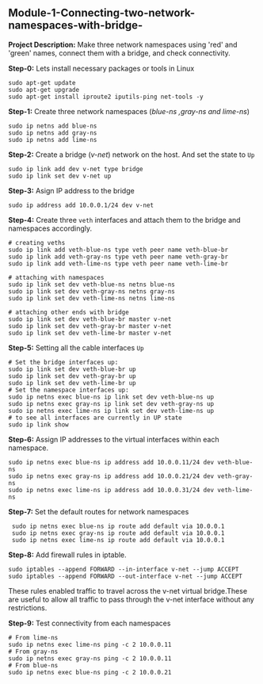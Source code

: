 ## Module-1-Connecting-two-network-namespaces-with-bridge-

**Project Description:** Make three network namespaces using 'red' and 'green' names, connect them with a bridge, and check connectivity.

**Step-0:** Lets install necessary packages or tools in Linux 
     
    sudo apt-get update
    sudo apt-get upgrade
    sudo apt-get install iproute2 iputils-ping net-tools -y

**Step-1:** Create three network namespaces (*blue-ns ,gray-ns and lime-ns*)

	sudo ip netns add blue-ns
	sudo ip netns add gray-ns
	sudo ip netns add lime-ns

**Step-2:** Create a bridge (*v-net*) network on the host. And set the state to `Up`


    sudo ip link add dev v-net type bridge
    sudo ip link set dev v-net up

**Step-3:** Asign IP address to the bridge 

	sudo ip address add 10.0.0.1/24 dev v-net

**Step-4:** Create three `veth` interfaces and attach them to the bridge and namespaces accordingly.

    # creating veths
    sudo ip link add veth-blue-ns type veth peer name veth-blue-br
    sudo ip link add veth-gray-ns type veth peer name veth-gray-br
    sudo ip link add veth-lime-ns type veth peer name veth-lime-br
	
	# attaching with namespaces
	sudo ip link set dev veth-blue-ns netns blue-ns
	sudo ip link set dev veth-gray-ns netns gray-ns
	sudo ip link set dev veth-lime-ns netns lime-ns
	
	# attaching other ends with bridge
	sudo ip link set dev veth-blue-br master v-net
	sudo ip link set dev veth-gray-br master v-net
	sudo ip link set dev veth-lime-br master v-net

 **Step-5:** Setting all the cable interfaces `Up`

	# Set the bridge interfaces up:
	sudo ip link set dev veth-blue-br up
	sudo ip link set dev veth-gray-br up
	sudo ip link set dev veth-lime-br up
	# Set the namespace interfaces up:
	sudo ip netns exec blue-ns ip link set dev veth-blue-ns up
	sudo ip netns exec gray-ns ip link set dev veth-gray-ns up
	sudo ip netns exec lime-ns ip link set dev veth-lime-ns up
 	# to see all interfaces are currently in UP state
  	sudo ip link show 
   
   **Step-6:** Assign IP addresses to the virtual interfaces within each namespace.
   
	sudo ip netns exec blue-ns ip address add 10.0.0.11/24 dev veth-blue-ns
	sudo ip netns exec gray-ns ip address add 10.0.0.21/24 dev veth-gray-ns
	sudo ip netns exec lime-ns ip address add 10.0.0.31/24 dev veth-lime-ns
 
 **Step-7:** Set the default routes for network namespaces

	 sudo ip netns exec blue-ns ip route add default via 10.0.0.1
	 sudo ip netns exec gray-ns ip route add default via 10.0.0.1
	 sudo ip netns exec lime-ns ip route add default via 10.0.0.1

  
**Step-8:**  Add firewall rules in iptable. 

	sudo iptables --append FORWARD --in-interface v-net --jump ACCEPT
	sudo iptables --append FORWARD --out-interface v-net --jump ACCEPT

These rules enabled traffic to travel across the v-net virtual bridge.These are useful to allow all traffic to pass through the v-net interface without any restrictions.

**Step-9:** Test connectivity from each namespaces

	# From lime-ns
	sudo ip netns exec lime-ns ping -c 2 10.0.0.11
	# From gray-ns
	sudo ip netns exec gray-ns ping -c 2 10.0.0.11
	# From blue-ns
	sudo ip netns exec blue-ns ping -c 2 10.0.0.21

